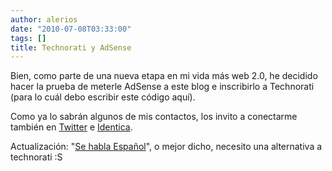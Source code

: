 ```yaml
---
author: alerios
date: "2010-07-08T03:33:00"
tags: []
title: Technorati y AdSense
---
```


Bien, como parte de una nueva etapa en mi vida más web 2.0, he decidido hacer
la prueba de meterle AdSense a este blog e inscribirlo a Technorati (para lo
cuál debo escribir este código aquí).

Como ya lo sabrán algunos de mis contactos, los invito a conectarme también en
[Twitter](http://twitter.com/alerios) e [Identica](http://identi.ca/alerios).

Actualización: "[Se habla Español](http://technorati.com/non-english-faq)", o
mejor dicho, necesito una alternativa a technorati :S
